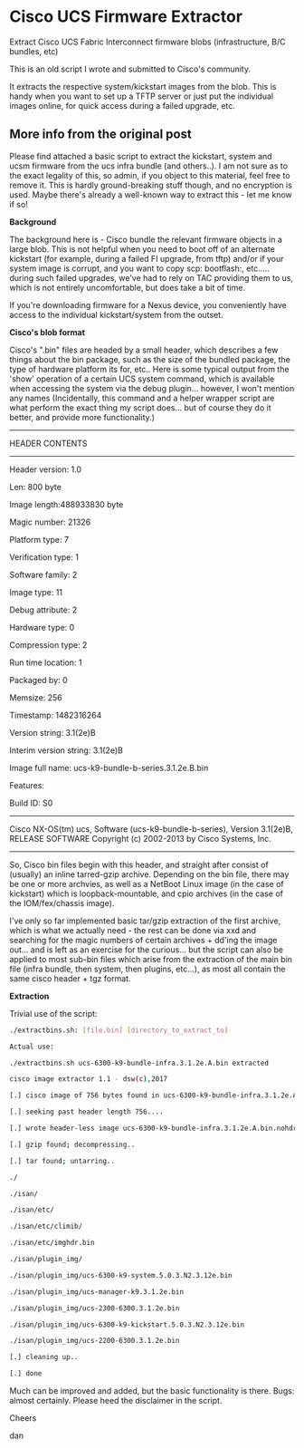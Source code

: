 # Cisco UCS Firmware Extractor
Extract Cisco UCS Fabric Interconnect firmware blobs (infrastructure, B/C bundles, etc)

This is an old script I wrote and submitted to Cisco's community.

It extracts the respective system/kickstart images from the blob. This is handy when you want to set up a TFTP server or just put the individual images online, for quick access during a failed upgrade, etc.

More info from the original post
--------------------------------


Please find attached a basic script to extract the kickstart, system and ucsm firmware from the ucs infra bundle (and others..).  I am not sure as to the exact legality of this, so admin, if you object to this material, feel free to remove it.  This is hardly ground-breaking stuff though, and no encryption is used.  Maybe there's already a well-known way to extract this - let me know if so!

**Background**

The background here is - Cisco bundle the relevant firmware objects in a large blob.  This is not helpful when you need to boot off of an alternate kickstart (for example, during a failed FI upgrade, from tftp) and/or if your system image is corrupt, and you want to copy scp: bootflash:, etc..... during such failed upgrades, we've had to rely on TAC providing them to us, which is not entirely uncomfortable, but does take a bit of time.

If you're downloading firmware for a Nexus device, you conveniently have access to the individual kickstart/system from the outset.

**Cisco's blob format**

Cisco's ".bin" files are headed by a small header, which describes a few things about the bin package, such as the size of the bundled package, the type of hardware platform its for, etc..  Here is some typical output from the 'show' operation of a certain UCS system command, which is available when accessing the system via the debug plugin... however, I won't mention any names   (Incidentally, this command and a helper wrapper script are what perform the exact thing my script does... but of course they do it better, and provide more functionality.)

**********************************************

HEADER CONTENTS

**********************************************

Header version: 1.0

Len: 800 byte

Image length:488933830 byte

Magic number: 21326

Platform type: 7

Verification type: 1

Software family: 2

Image type: 11

Debug attribute: 2

Hardware type: 0

Compression type: 2

Run time location: 1

Packaged by: 0

Memsize: 256

Timestamp: 1482316264

Version string: 3.1(2e)B

Interim version string: 3.1(2e)B

Image full name: ucs-k9-bundle-b-series.3.1.2e.B.bin

Features:

Build ID: S0

**********************************************

Cisco NX-OS(tm) ucs, Software (ucs-k9-bundle-b-series), Version 3.1(2e)B, RELEASE SOFTWARE Copyright (c) 2002-2013 by Cisco Systems, Inc.

-------------------------------

So, Cisco bin files begin with this header, and straight after consist of (usually) an inline tarred-gzip archive.  Depending on the bin file, there may be one or more archvies, as well as a NetBoot Linux image (in the case of kickstart) which is loopback-mountable, and cpio archives (in the case of the IOM/fex/chassis image).

I've only so far implemented basic tar/gzip extraction of the first archive, which is what we actually need - the rest can be done via xxd and searching for the magic numbers of certain archives + dd'ing the image out... and is left as an exercise for the curious... but the script can also be applied to most sub-bin files which arise from the extraction of the main bin file (infra bundle, then system, then plugins, etc...), as most all contain the same cisco header + tgz format.

**Extraction**

Trivial use of the script:

```bash
./extractbins.sh: [file.bin] [directory_to_extract_to]

Actual use:

./extractbins.sh ucs-6300-k9-bundle-infra.3.1.2e.A.bin extracted

cisco image extractor 1.1 - dsw(c),2017

[.] cisco image of 756 bytes found in ucs-6300-k9-bundle-infra.3.1.2e.A.bin

[.] seeking past header length 756....

[.] wrote header-less image ucs-6300-k9-bundle-infra.3.1.2e.A.bin.nohdr

[.] gzip found; decompressing..

[.] tar found; untarring..

./

./isan/

./isan/etc/

./isan/etc/climib/

./isan/etc/imghdr.bin

./isan/plugin_img/

./isan/plugin_img/ucs-6300-k9-system.5.0.3.N2.3.12e.bin

./isan/plugin_img/ucs-manager-k9.3.1.2e.bin

./isan/plugin_img/ucs-2300-6300.3.1.2e.bin

./isan/plugin_img/ucs-6300-k9-kickstart.5.0.3.N2.3.12e.bin

./isan/plugin_img/ucs-2200-6300.3.1.2e.bin

[.] cleaning up..

[.] done
```
Much can be improved and added, but the basic functionality is there.  Bugs: almost certainly.  Please heed the disclaimer in the script.

Cheers

dan
